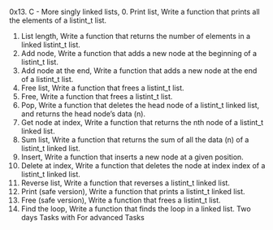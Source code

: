 0x13. C - More singly linked lists, 
0. Print list, Write a function that prints all the elements of a listint_t list.
1. List length, Write a function that returns the number of elements in a linked listint_t list.
2. Add node, Write a function that adds a new node at the beginning of a listint_t list.
3. Add node at the end, Write a function that adds a new node at the end of a listint_t list.
4. Free list, Write a function that frees a listint_t list.
5. Free, Write a function that frees a listint_t list.
6. Pop, Write a function that deletes the head node of a listint_t linked list, and returns the head node’s data (n).
7. Get node at index, Write a function that returns the nth node of a listint_t linked list.
8. Sum list, Write a function that returns the sum of all the data (n) of a listint_t linked list.
9. Insert, Write a function that inserts a new node at a given position.
10. Delete at index, Write a function that deletes the node at index index of a listint_t linked list.
11. Reverse list, Write a function that reverses a listint_t linked list.
12. Print (safe version), Write a function that prints a listint_t linked list.
13. Free (safe version), Write a function that frees a listint_t list.
14. Find the loop, Write a function that finds the loop in a linked list.
Two days Tasks with For advanced Tasks

